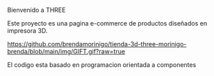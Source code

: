 Bienvenido a THREE

Este proyecto es una pagina e-commerce de productos diseñados en impresora 3D.

https://github.com/brendamorinigo/tienda-3d-three-morinigo-brenda/blob/main/img/GIFT.gif?raw=true

El codigo esta basado en programacion orientada a componentes
